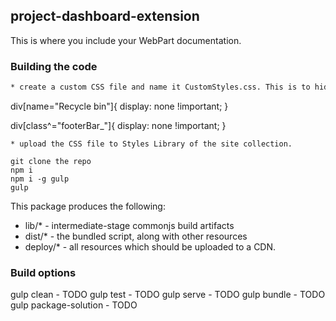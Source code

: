 ## project-dashboard-extension

This is where you include your WebPart documentation.

### Building the code

```bash
* create a custom CSS file and name it CustomStyles.css. This is to hide Quick launch menu Recycle bin and footerbar containing Views, Likes and Feedback buttons. 
```
div[name="Recycle bin"]{
  display: none !important;
}

div[class^="footerBar_"]{
  display: none !important;
}
```
* upload the CSS file to Styles Library of the site collection.

git clone the repo
npm i
npm i -g gulp
gulp
```

This package produces the following:

* lib/* - intermediate-stage commonjs build artifacts
* dist/* - the bundled script, along with other resources
* deploy/* - all resources which should be uploaded to a CDN.

### Build options

gulp clean - TODO
gulp test - TODO
gulp serve - TODO
gulp bundle - TODO
gulp package-solution - TODO
